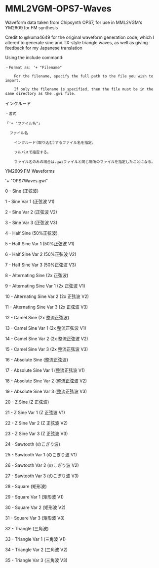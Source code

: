 # MML2VGM-OPS7-Waves
Waveform data taken from Chipsynth OPS7, for use in MML2VGM's YM2609 for FM synthesis

Credit to @kuma4649 for the original waveform generation code, which I altered to generate sine and TX-style triangle waves,
as well as giving feedback for my Japanese translation


Using the include command:

    ・Format as: '+ "Filename"
    
        For the filename, specify the full path to the file you wish to import.
	
        If only the filename is specified, then the file must be in the same directory as the .gwi file.
    

インクルード

    ・書式
    
    「'+ "ファイル名"」
    
      ファイル名
      
        インクルード(取り込む)するファイル名を指定。
	
        フルパスで指定する。
	
        ファイル名のみの場合は.gwiファイルと同じ場所のファイルを指定したことになる。
	
  
 YM2609 FM Waveforms
 
'+ "OPS7Waves.gwi"

 0 - Sine (正弦波)
 
 1 - Sine Var 1 (正弦波 V1)
 
 2 - Sine Var 2 (正弦波 V2)
 
 3 - Sine Var 3 (正弦波 V3)
 
 4 - Half Sine (50%正弦波)
 
 5 - Half Sine Var 1 (50%正弦波 V1)
 
 6 - Half Sine Var 2 (50%正弦波 V2)
 
 7 - Half Sine Var 3 (50%正弦波 V3)
 
 8 - Alternating Sine (2x 正弦波)
 
 9 - Alternating Sine Var 1 (2x 正弦波 V1)
 
 10 - Alternating Sine Var 2 (2x 正弦波 V2)
 
 11 - Alternating Sine Var 3 (2x 正弦波 V3)
 
 12 - Camel Sine (2x 整流正弦波)
 
 13 - Camel Sine Var 1 (2x 整流正弦波 V1)
 
 14 - Camel Sine Var 2 (2x 整流正弦波 V2)
 
 15 - Camel Sine Var 3 (2x 整流正弦波 V3)
 
 16 - Absolute Sine (整流正弦波)
 
 17 - Absolute Sine Var 1 (整流正弦波 V1)
 
 18 - Absolute Sine Var 2 (整流正弦波 V2)
 
 19 - Absolute Sine Var 3 (整流正弦波 V3)
 
 20 - Z Sine (Z 正弦波)
 
 21 - Z Sine Var 1 (Z 正弦波 V1)
 
 22 - Z Sine Var 2 (Z 正弦波 V2)
 
 23 - Z Sine Var 3 (Z 正弦波 V3)
 
 24 - Sawtooth (のこぎり波)
 
 25 - Sawtooth Var 1 (のこぎり波 V1)
 
 26 - Sawtooth Var 2 (のこぎり波 V2)
 
 27 - Sawtooth Var 3 (のこぎり波 V3)
 
 28 - Square (矩形波)
 
 29 - Square Var 1 (矩形波 V1)
 
 30 - Square Var 2 (矩形波 V2)
 
 31 - Square Var 3 (矩形波 V3)
 
 32 - Triangle (三角波)
 
 33 - Triangle Var 1 (三角波 V1)
 
 34 - Triangle Var 2 (三角波 V2)
 
 35 - Triangle Var 3 (三角波 V3)

